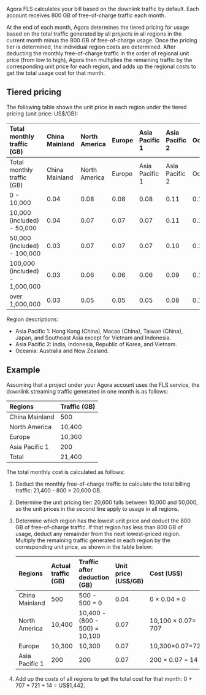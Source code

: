 Agora FLS calculates your bill based on the downlink traffic by default. Each account receives 800 GB of free-of-charge traffic each month.

At the end of each month, Agora determines the tiered pricing for usage based on the total traffic generated by all projects in all regions in the current month minus the 800 GB of free-of-charge usage. Once the pricing tier is determined, the individual region costs are determined. After deducting the monthly free-of-charge traffic in the order of regional unit price (from low to high), Agora then multiplies the remaining traffic by the corresponding unit price for each region, and adds up the regional costs to get the total usage cost for that month.

## Tiered pricing

The following table shows the unit price in each region under the tiered pricing (unit price: US$/GB):

| Total monthly traffic (GB) | China Mainland | North America | Europe | Asia Pacific 1 | Asia Pacific 2 | Oceania | Middle East & Africa | South Africa |
| :----------------------- | :------- | :--- | :--- | :-------- | :-------- | :----- | :------- | :--- |
| Total monthly traffic (GB) | China Mainland | North America | Europe | Asia Pacific 1 | Asia Pacific 2 | Oceania | Middle East & Africa | South Africa |
| 0 - 10,000 | 0.04 | 0.08 | 0.08 | 0.08 | 0.11 | 0.15 | 0.11 | 0.11 |
| 10,000 (included) - 50,000 | 0.04 | 0.07 | 0.07 | 0.07 | 0.11 | 0.14 | 0.11 | 0.11 |
| 50,000 (included) - 100,000 | 0.03 | 0.07 | 0.07 | 0.07 | 0.10 | 0.13 | 0.10 | 0.10 |
| 100,000 (included) - 1,000,000 | 0.03 | 0.06 | 0.06 | 0.06 | 0.09 | 0.12 | 0.09 | 0.09 |
| over 1,000,000 | 0.03 | 0.05 | 0.05 | 0.05 | 0.08 | 0.10 | 0.08 | 0.08 |

Region descriptions:

- Asia Pacific 1: Hong Kong (China), Macao (China), Taiwan (China), Japan, and Southeast Asia except for Vietnam and Indonesia.
- Asia Pacific 2: India, Indonesia, Republic of Korea, and Vietnam.
- Oceania: Australia and New Zealand.

## Example

Assuming that a project under your Agora account uses the FLS service, the downlink streaming traffic generated in one month is as follows:

| Regions | Traffic (GB) |
| :-------- | :--------- |
| China Mainland | 500 |
| North America | 10,400 |
| Europe | 10,300 |
| Asia Pacific 1 | 200 |
| Total | 21,400 |

The total monthly cost is calculated as follows:

1. Deduct the monthly free-of-charge traffic to calculate the total billing traffic: 21,400 - 800 = 20,600 GB.

2. Determine the unit pricing tier: 20,600 falls between 10,000 and 50,000, so the unit prices in the second line apply to usage in all regions.

3. Determine which region has the lowest unit price and deduct the 800 GB of free-of-charge traffic. If that region has less than 800 GB of usage, deduct any remainder from the next lowest-priced region. Multiply the remaining traffic generated in each region by the corresponding unit price, as shown in the table below:

   | Regions | Actual traffic (GB) | Traffic after deduction (GB) | Unit price (US$/GB) | Cost (US$) |
   | :-------- | :------------- | :---------------------------- | :------------ | :-------------------- |
   | China Mainland | 500 | 500 - 500 = 0 | 0.04 | 0 × 0.04 = 0 |
   | North America | 10,400 | 10,400 - (800 - 500) = 10,100 | 0.07 | 10,100 × 0.07= 707 |
   | Europe | 10,300 | 10,300 | 0.07 | 10,300×0.07=721 |
   | Asia Pacific 1 | 200 | 200 | 0.07 | 200 × 0.07 = 14 |

4. Add up the costs of all regions to get the total cost for that month: 0 + 707 + 721 + 14 = US$1,442.